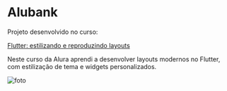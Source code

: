 # Alubank

Projeto desenvolvido no curso:

<a href="https://cursos.alura.com.br/course/flutter-estilizando-reproduzindo-layouts">Flutter: estilizando e reproduzindo layouts</a>

Neste curso da Alura aprendi a desenvolver layouts modernos no Flutter, com estilização de tema e widgets personalizados.

![foto](./.github/finn.jpg)
